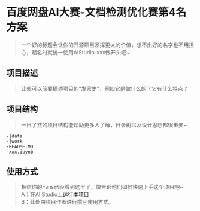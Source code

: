 # 百度网盘AI大赛-文档检测优化赛第4名方案
> 一个好的标题会让你的开源项目发挥更大的价值，想不出好的名字也不用担心，起名时就统一使用AIStudio-xxx做开头吧~

## 项目描述
> 此处可以简要描述项目的“发家史”，例如它是做什么的？它有什么特点？

## 项目结构
> 一目了然的项目结构能帮助更多人了解，目录树以及设计思想都很重要~
```
-|data
-|work
-README.MD
-xxx.ipynb
```
## 使用方式
> 相信你的Fans已经看到这里了，快告诉他们如何快速上手这个项目吧~  
A：在AI Studio上[运行本项目](https://aistudio.baidu.com/aistudio/usercenter)  
B：此处由项目作者进行撰写使用方式。
